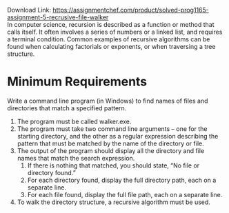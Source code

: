 Download Link: https://assignmentchef.com/product/solved-prog1165-assignment-5-recrusive-file-walker
<br>
In computer science, recursion is described as a function or method that calls itself. It often involves a series of numbers or a linked list, and requires a terminal condition. Common examples of recursive algorithms can be found when calculating factorials or exponents, or when traversing a tree structure.

<h1>Minimum Requirements</h1>

Write a command line program (in Windows) to find names of files and directories that match a specified pattern.

<ol>

 <li>The program must be called walker.exe.</li>

 <li>The program must take two command line arguments – one for the starting directory, and the other as a regular expression describing the pattern that must be matched by the name of the directory or file.</li>

 <li>The output of the program should display all the directory and file names that match the search expression.

  <ol>

   <li>If there is nothing that matched, you should state, “No file or directory found.”</li>

   <li>For each directory found, display the full directory path, each on a separate line.</li>

   <li>For each file found, display the full file path, each on a separate line.</li>

  </ol></li>

 <li>To walk the directory structure, a recursive algorithm must be used.</li>

</ol>


